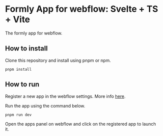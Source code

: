 # Formly App for webflow: Svelte + TS + Vite

The formly app for webflow.

## How to install

Clone this repository and install using pnpm or npm.

`pnpm install`

## How to run

Register a new app in the webflow settings. More info [here](https://docs.developers.webflow.com/docs/register-an-app).

Run the app using the command below.

`pnpm run dev`

Open the apps panel on webflow and click on the registered app to launch it.
